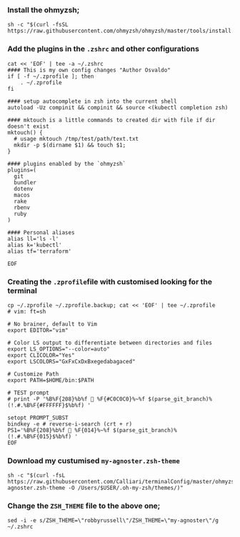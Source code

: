 ### Install the ohmyzsh;
```
sh -c "$(curl -fsSL https://raw.githubusercontent.com/ohmyzsh/ohmyzsh/master/tools/install.sh)"
```

### Add the plugins in the `.zshrc` and other configurations
```
cat << 'EOF' | tee -a ~/.zshrc
#### This is my own config changes "Author Osvaldo"
if [ -f ~/.zprofile ]; then
    . ~/.zprofile
fi

#### setup autocomplete in zsh into the current shell
autoload -Uz compinit && compinit && source <(kubectl completion zsh)

#### mktouch is a little commands to created dir with file if dir doesn't exist
mktouch() {
  # usage mktouch /tmp/test/path/text.txt
  mkdir -p $(dirname $1) && touch $1;
}

#### plugins enabled by the `ohmyzsh`
plugins=(
  git
  bundler
  dotenv
  macos
  rake
  rbenv
  ruby
)

#### Personal aliases
alias ll='ls -l'
alias k='kubectl'
alias tf='terraform'

EOF
```

### Creating the `.zprofile`file with customised looking for the terminal
```
cp ~/.zprofile ~/.zprofile.backup; cat << 'EOF' | tee ~/.zprofile
# vim: ft=sh

# No brainer, default to Vim
export EDITOR="vim"

# Color LS output to differentiate between directories and files
export LS_OPTIONS="--color=auto"
export CLICOLOR="Yes"
export LSCOLORS="GxFxCxDxBxegedabagaced"

# Customize Path
export PATH=$HOME/bin:$PATH

# TEST prompt 
# print -P '%B%F{208}%b%f 🐺 %F{#C0C0C0}%~%f $(parse_git_branch)%(!.#.%B%F{#FFFFFF}$%b%f) '

setopt PROMPT_SUBST
bindkey -e # reverse-i-search (crt + r)
PS1='%B%F{208}%b%f 🐺 %F{014}%~%f $(parse_git_branch)%(!.#.%B%F{015}$%b%f) '
EOF
```
### Download my custumised `my-agnoster.zsh-theme` 
```
sh -c "$(curl -fsL https://raw.githubusercontent.com/Calliari/terminalConfig/master/ohmyzsh/my-agnoster.zsh-theme -O /Users/$USER/.oh-my-zsh/themes/)"
```

### Change the `ZSH_THEME` file to the above one;
```
sed -i -e s/ZSH_THEME=\"robbyrussell\"/ZSH_THEME=\"my-agnoster\"/g ~/.zshrc
```


